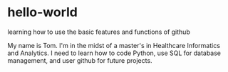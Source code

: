 # hello-world

learning how to use the basic features and functions of github

My name is Tom. I'm in the midst of a master's in Healthcare Informatics and Analytics. I need to learn how to code Python, use SQL for database management, and user github for future projects.
